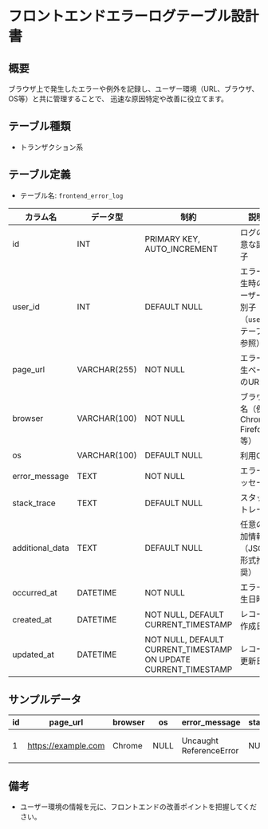 # フロントエンドエラーログテーブル設計書

## 概要
ブラウザ上で発生したエラーや例外を記録し、ユーザー環境（URL、ブラウザ、OS等）と共に管理することで、
迅速な原因特定や改善に役立てます。

## テーブル種類
- トランザクション系

## テーブル定義
- テーブル名: `frontend_error_log`

| カラム名         | データ型      | 制約                                      | 説明                                    |
|------------------|---------------|-------------------------------------------|-----------------------------------------|
| id               | INT           | PRIMARY KEY, AUTO_INCREMENT               | ログの一意な識別子                        |
| user_id          | INT           | DEFAULT NULL                              | エラー発生時のユーザー識別子（`user` テーブル参照） |
| page_url         | VARCHAR(255)  | NOT NULL                                  | エラー発生ページのURL                      |
| browser          | VARCHAR(100)  | NOT NULL                                  | ブラウザ名（例: Chrome, Firefox 等）        |
| os               | VARCHAR(100)  | DEFAULT NULL                              | 利用OS                                   |
| error_message    | TEXT          | NOT NULL                                  | エラーメッセージ                          |
| stack_trace      | TEXT          | DEFAULT NULL                              | スタックトレース                          |
| additional_data  | TEXT          | DEFAULT NULL                              | 任意の追加情報（JSON形式推奨）              |
| occurred_at      | DATETIME      | NOT NULL                                  | エラー発生日時                           |
| created_at       | DATETIME      | NOT NULL, DEFAULT CURRENT_TIMESTAMP       | レコード作成日時                        |
| updated_at       | DATETIME      | NOT NULL, DEFAULT CURRENT_TIMESTAMP ON UPDATE CURRENT_TIMESTAMP | レコード更新日時            |

## サンプルデータ
| id | page_url              | browser  | os   | error_message            | stack_trace | additional_data | occurred_at          | created_at           | updated_at           |
|----|-----------------------|----------|------|--------------------------|-------------|-----------------|----------------------|----------------------|----------------------|
| 1  | https://example.com   | Chrome   | NULL | Uncaught ReferenceError  | NULL        | NULL            | 2023-10-01 09:30:00  | 2023-10-01 09:30:00  | 2023-10-01 09:30:00  |

## 備考
- ユーザー環境の情報を元に、フロントエンドの改善ポイントを把握してください。
